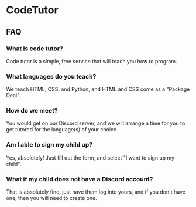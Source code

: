# CodeTutor
## FAQ
### What is code tutor?
Code tutor is a simple, free service that will teach you how to program.
### What languages do you teach?
We teach HTML, CSS, and Python, and HTML and CSS come as a "Package Deal".
### How do we meet?
You would get on our Discord server, and we will arrange a time for you to get tutored for the language(s) of your choice.
### Am I able to sign my child up?
Yes, absolutely! Just fill out the form, and select "I want to sign up my child".
### What if my child does not have a Discord account? 
That is absolutely fine, just have them log into yours, and if you don't have one, then you will need to create one.
